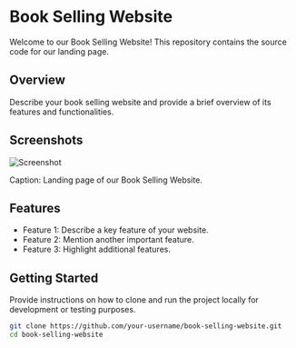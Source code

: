 # Book Selling Website

Welcome to our Book Selling Website! This repository contains the source code for our landing page.

## Overview

Describe your book selling website and provide a brief overview of its features and functionalities.

## Screenshots

![Screenshot](codsoft/img/screenshot.png)

Caption: Landing page of our Book Selling Website.

## Features

- Feature 1: Describe a key feature of your website.
- Feature 2: Mention another important feature.
- Feature 3: Highlight additional features.

## Getting Started

Provide instructions on how to clone and run the project locally for development or testing purposes.

```bash
git clone https://github.com/your-username/book-selling-website.git
cd book-selling-website